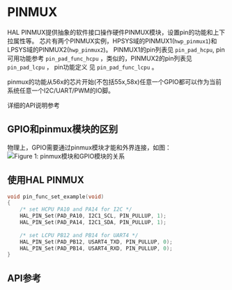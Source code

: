 # PINMUX

HAL PINMUX提供抽象的软件接口操作硬件PINMUX模块，设置pin的功能和上下拉属性等。
芯片有两个PINMUX实例，HPSYS域的PINMUX1(`hwp_pinmux1`)和LPSYS域的PINMUX2(`hwp_pinmux2`)。
PINMUX1的pin列表见 `pin_pad_hcpu`, pin可用功能参考 `pin_pad_func_hcpu` ，类似的，PINMUX2的pin列表见 `pin_pad_lcpu` ， pin功能定义
见 `pin_pad_func_lcpu` 。

pinmux的功能从56x的芯片开始(不包括55x,58x)任意一个GPIO都可以作为当前系统任意一个I2C/UART/PWM的IO脚。

详细的API说明参考 [](#hal-pinmux)

## GPIO和pinmux模块的区别
物理上，GPIO需要通过pinmux模块才能和外界连接，如图：
![Figure 1: pinmux模块和GPIO模块的关系](/assets/relation_of_gpio_pinmux.png)

## 使用HAL PINMUX

```c
void pin_func_set_example(void)
{
    /* set HCPU PA10 and PA14 for I2C */
    HAL_PIN_Set(PAD_PA10, I2C1_SCL, PIN_PULLUP, 1);
    HAL_PIN_Set(PAD_PA14, I2C1_SDA, PIN_PULLUP, 1);
    
    /* set LCPU PB12 and PB14 for UART4 */
    HAL_PIN_Set(PAD_PB12, USART4_TXD, PIN_PULLUP, 0);
    HAL_PIN_Set(PAD_PB14, USART4_RXD, PIN_PULLUP, 0);
}
```

## API参考
[](#hal-pinmux)

